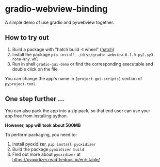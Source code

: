 # gradio-webview-binding

A simple demo of use gradio and pywebview together.


## How to try out

1. Build a package with "hatch build -t wheel" ([hatch](https://hatch.pypa.io/latest/))
2. Install the package `pip install ./dist/gradio_webview-0.1.0-py2.py3-none-any.whl`
3. Run in shell `gradio-gui-demo` or find the corresponding executable and double click on the file

You can change the app's name in `[project.gui-scripts]` section of `pyproject.toml`.


## One step further ...

You can also pack the app into a zip pack, so that end user can use your app free from installing python.

**However, app will took about 500MB**

To perform packaging, you need to:

1. Install pyoxidizer, `pip install pyoxidizer`
2. Build the package `pyoxidizer build`
3. Find out more about `pyoxidizer` at https://pyoxidizer.readthedocs.io/en/stable/
